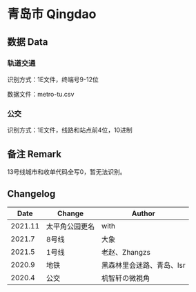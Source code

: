 # 青岛市 Qingdao

## 数据 Data

### 轨道交通

识别方式：1E文件，终端号9-12位

数据文件：metro-tu.csv

### 公交

识别方式：1E文件，线路和站点前4位，10进制

## 备注 Remark

13号线城市和收单代码全写0，暂无法识别。

## Changelog

Date | Change | Author
-----|--------|-------
2021.11 | 太平角公园更名 | with
2021.7 | 8号线 | 大象
2021.5 | 1号线 | 老赵、Zhangzs
2020.9 | 地铁 | 黑森林里会迷路、青岛、lsr
2020.4 | 公交 | 机智轩の微視角
